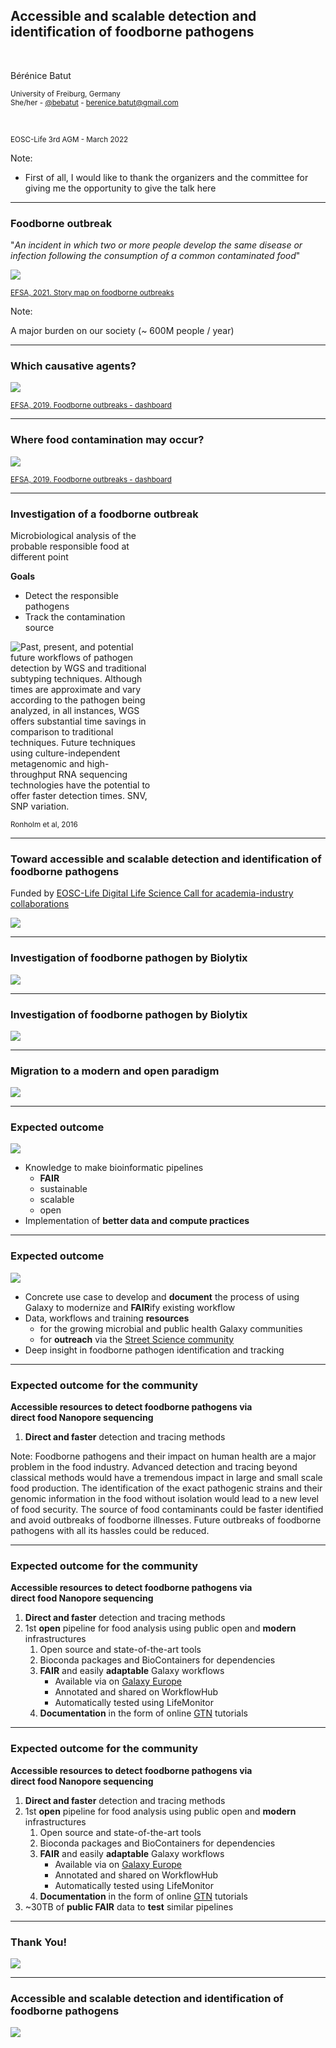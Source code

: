 <!-- .slide: data-background="images/index.jpg" data-state="dim-background" -->
## Accessible and scalable detection and identification of foodborne pathogens

<br>

Bérénice Batut

<small>University of Freiburg, Germany <br> She/her - <i class="fab fa-twitter"></i> <i class="fab fa-github"></i> [@bebatut](twitter.com/bebatut) - <i class="fas fa-envelope"></i> berenice.batut@gmail.com</small>

<br>

<small>EOSC-Life 3rd AGM - March 2022</small>


<small style="position: absolute; right: 0%; font-size: 0.2em; bottom: -20%;">Photo by [Monstera](https://www.pexels.com/@gabby-k?utm_content=attributionCopyText&utm_medium=referral&utm_source=pexels) from [Pexels](https://www.pexels.com/photo/cutout-paper-composition-of-bacteria-on-green-background-5841807/?utm_content=attributionCopyText&utm_medium=referral&utm_source=pexels)</small>


Note:
- First of all, I would like to thank the organizers and the committee for giving me the opportunity to give the talk here

---
### Foodborne outbreak

"*An incident in which two or more people develop the same disease or infection following the consumption of a common contaminated food*"

![](images/efsa_foodborne_outbreak.png) <!-- .element width="40%" -->

<small>[EFSA, 2021. Story map on foodborne outbreaks](https://multimedia.efsa.europa.eu/fbo-storymaps/index.html)</small>

Note:

A major burden on our society
(~ 600M people / year)

----
### Which causative agents?

![](images/efsa_outbreak_causative_agents.png) <!-- .element width="80%" -->

<small>[EFSA, 2019. Foodborne outbreaks - dashboard](https://www.efsa.europa.eu/en/microstrategy/FBO-dashboard)</small>

----
### Where food contamination may occur?

![](images/efsa_outbreak_cause.png) <!-- .element width="80%" -->

<small>[EFSA, 2019. Foodborne outbreaks - dashboard](https://www.efsa.europa.eu/en/microstrategy/FBO-dashboard)</small>

----
### Investigation of a foodborne outbreak

<div style="text-align: left; float: left; width:45%;" data-markdown>
Microbiological analysis of the probable responsible food at different point

**Goals**
- Detect the responsible pathogens
- Track the contamination source

</div>

<div class="right_column" style="width:45%;" >

![Past, present, and potential future workflows of pathogen detection by WGS and traditional subtyping techniques. Although times are approximate and vary according to the pathogen being analyzed, in all instances, WGS offers substantial time savings in comparison to traditional techniques. Future techniques using culture-independent metagenomic and high-throughput RNA sequencing technologies have the potential to offer faster detection times. SNV, SNP variation.](images/ronholm2016.jpeg) <!-- .element width="100%" -->

<small>Ronholm et al, 2016</small>
</div>

---
### Toward accessible and scalable detection and identification of foodborne pathogens

Funded by [EOSC-Life Digital Life Science Call for academia-industry collaborations](https://www.eosc-life.eu/industrycall/)

![](images/team.png) <!-- .element width="80%" -->

---
### Investigation of foodborne pathogen by Biolytix

![](images/overview_1.png) <!-- .element width="100%" -->

----
### Investigation of foodborne pathogen by Biolytix

![](images/overview_2.png) <!-- .element width="100%" -->

---
### Migration to a modern and open paradigm

![](images/overview_3.png) <!-- .element width="100%" -->

---
### Expected outcome

![](images/biolytix.png) <!-- .element width="30%" -->

- Knowledge to make bioinformatic pipelines
    - **FAIR**<!-- .element style="color:#1f8787" -->
    - sustainable
    - scalable
    - open
- Implementation of **better data and compute practices**<!-- .element style="color:#1f8787" -->

----
### Expected outcome

![](images/freiburg_galaxy.png) <!-- .element width="20%" -->

- Concrete use case to develop and **document**<!-- .element style="color:#1f8787" --> the process of using Galaxy to modernize and **FAIR**<!-- .element style="color:#1f8787" -->ify existing workflow
- Data, workflows and training **resources**<!-- .element style="color:#1f8787" -->
   - for the growing microbial and public health Galaxy communities
   - for **outreach**<!-- .element style="color:#1f8787" --> via the [Street Science community](https://streetscience.community/)
- Deep insight in foodborne pathogen identification and tracking

----
### Expected outcome for the community

**Accessible resources to detect foodborne pathogens via<br> direct food Nanopore sequencing**<!-- .element style="color:#1f8787" -->

1. **Direct and faster**<!-- .element style="color:#1f8787" --> detection and tracing methods

Note:
Foodborne pathogens and their impact on human health are a major problem in the food industry. Advanced detection and tracing beyond classical methods would have a tremendous impact in  large and small scale food production. The identification of the exact pathogenic strains and their genomic information in the food without isolation would lead to a new level of food security. The source of food contaminants could be faster identified and avoid outbreaks of foodborne illnesses. Future outbreaks of foodborne pathogens with all its hassles could be reduced.

----
### Expected outcome for the community

**Accessible resources to detect foodborne pathogens via<br> direct food Nanopore sequencing**<!-- .element style="color:#1f8787" -->

1. **Direct and faster**<!-- .element style="color:#1f8787" --> detection and tracing methods
1. 1st **open**<!-- .element style="color:#1f8787" --> pipeline for food analysis using public open and **modern**<!-- .element style="color:#1f8787" --> infrastructures
    1. Open source and state-of-the-art tools
    2. Bioconda packages and BioContainers for dependencies
    3. **FAIR**<!-- .element style="color:#1f8787" --> and easily **adaptable**<!-- .element style="color:#1f8787" --> Galaxy workflows
        - Available via on [Galaxy Europe](https://usegalaxy.eu/)
        - Annotated and shared on WorkflowHub
        - Automatically tested using LifeMonitor
    4. **Documentation**<!-- .element style="color:#1f8787" --> in the form of online [GTN](https://training.galaxyproject.org/) tutorials


----
### Expected outcome for the community

**Accessible resources to detect foodborne pathogens via<br> direct food Nanopore sequencing**<!-- .element style="color:#1f8787" -->

1. **Direct and faster**<!-- .element style="color:#1f8787" --> detection and tracing methods
1. 1st **open**<!-- .element style="color:#1f8787" --> pipeline for food analysis using public open and **modern**<!-- .element style="color:#1f8787" --> infrastructures
    1. Open source and state-of-the-art tools
    2. Bioconda packages and BioContainers for dependencies
    3. **FAIR**<!-- .element style="color:#1f8787" --> and easily **adaptable**<!-- .element style="color:#1f8787" --> Galaxy workflows
        - Available via on [Galaxy Europe](https://usegalaxy.eu/)
        - Annotated and shared on WorkflowHub
        - Automatically tested using LifeMonitor
    4. **Documentation**<!-- .element style="color:#1f8787" --> in the form of online [GTN](https://training.galaxyproject.org/) tutorials
2. ~30TB of **public FAIR**<!-- .element style="color:#1f8787" --> data to **test**<!-- .element style="color:#1f8787" --> similar pipelines

---
### Thank You!

![](images/eosclogo.png) <!-- .element width="40%" -->

---
### Accessible and scalable detection and identification of foodborne pathogens

![](images/overview_3.png) <!-- .element width="80%" -->
